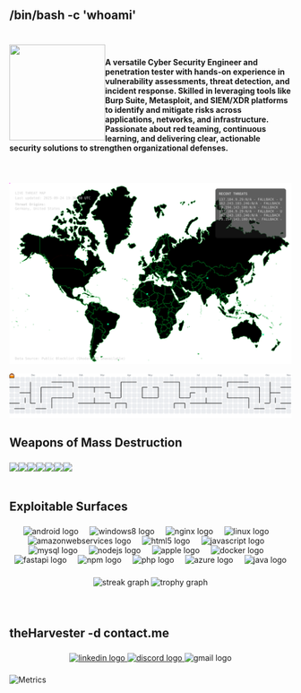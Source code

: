<br clear="both">

<h2 align="left">/bin/bash -c 'whoami'</h2>

###

<br clear="both">

<img align="left" height="171" width="171" src="gif.gif"  />

###

<h4 align="left">A versatile Cyber Security Engineer and penetration tester with hands-on experience in vulnerability assessments, threat detection, and incident response. Skilled in leveraging tools like Burp Suite, Metasploit, and SIEM/XDR platforms to identify and mitigate risks across applications, networks, and infrastructure. Passionate about red teaming, continuous learning, and delivering clear, actionable security solutions to strengthen organizational defenses.</h4>

###

<br clear="both">

![Threat Map](threat-map.svg)

<picture>
  <source media="(prefers-color-scheme: dark)" srcset="https://raw.githubusercontent.com/RavinduRathnayaka/RavinduRathnayaka/output/pacman-contribution-graph-dark.svg">
  <source media="(prefers-color-scheme: light)" srcset="https://raw.githubusercontent.com/RavinduRathnayaka/RavinduRathnayaka/output/pacman-contribution-graph.svg">
  <img alt="pacman contribution graph" src="https://raw.githubusercontent.com/RavinduRathnayaka/RavinduRathnayaka/output/pacman-contribution-graph.svg">
</picture>


###

<h2 align="left">Weapons of Mass Destruction</h2>

###

<img align="left" height="37" src="https://img.shields.io/badge/metasploit-2596CD?style=for-the-badge&logo=metasploit&logoColor=white"  />

###

<img align="left" height="37" src="https://img.shields.io/badge/Tails%20-56347C?&style=for-the-badge&logo=tails&logoColor=white"  />

###

<img align="left" height="37" src="https://img.shields.io/badge/burpsuite-FF6633?style=for-the-badge&logo=burpsuite&logoColor=white"  />

###

<img align="left" height="37" src="https://img.shields.io/badge/Wireshark-1679A7?style=for-the-badge&logo=Wireshark&logoColor=white"  />

###

<img align="left" height="37" src="https://img.shields.io/badge/Snyk-4C4A73?style=for-the-badge&logo=snyk&logoColor=white"  />

###

<img align="left" height="37" src="https://img.shields.io/badge/Kali-268BEE?style=for-the-badge&logo=kalilinux&logoColor=white)"  />

###

<img align="left" height="37" src="https://img.shields.io/badge/HackTheBox-111927?style=for-the-badge&logo=Hack%20The%20Box&logoColor=9FEF00"  />

###

<br clear="both">

<h2 align="left">Exploitable Surfaces</h2>

###

<div align="center">
  <img src="https://cdn.jsdelivr.net/gh/devicons/devicon/icons/android/android-original.svg" height="40" alt="android logo"  />
  <img width="12" />
  <img src="https://cdn.jsdelivr.net/gh/devicons/devicon/icons/windows8/windows8-original.svg" height="40" alt="windows8 logo"  />
  <img width="12" />
  <img src="https://cdn.jsdelivr.net/gh/devicons/devicon/icons/nginx/nginx-original.svg" height="40" alt="nginx logo"  />
  <img width="12" />
  <img src="https://cdn.jsdelivr.net/gh/devicons/devicon/icons/linux/linux-original.svg" height="40" alt="linux logo"  />
  <img width="12" />
  <img src="https://cdn.jsdelivr.net/gh/devicons/devicon/icons/amazonwebservices/amazonwebservices-line-wordmark.svg" height="40" alt="amazonwebservices logo"  />
  <img width="12" />
  <img src="https://cdn.jsdelivr.net/gh/devicons/devicon/icons/html5/html5-original.svg" height="40" alt="html5 logo"  />
  <img width="12" />
  <img src="https://cdn.jsdelivr.net/gh/devicons/devicon/icons/javascript/javascript-original.svg" height="40" alt="javascript logo"  />
  <img width="12" />
  <img src="https://cdn.jsdelivr.net/gh/devicons/devicon/icons/mysql/mysql-original.svg" height="40" alt="mysql logo"  />
  <img width="12" />
  <img src="https://cdn.jsdelivr.net/gh/devicons/devicon/icons/nodejs/nodejs-original.svg" height="40" alt="nodejs logo"  />
  <img width="12" />
  <img src="https://cdn.jsdelivr.net/gh/devicons/devicon/icons/apple/apple-original.svg" height="40" alt="apple logo"  />
  <img width="12" />
  <img src="https://cdn.jsdelivr.net/gh/devicons/devicon/icons/docker/docker-original.svg" height="40" alt="docker logo"  />
  <img width="12" />
  <img src="https://cdn.jsdelivr.net/gh/devicons/devicon/icons/fastapi/fastapi-original.svg" height="40" alt="fastapi logo"  />
  <img width="12" />
  <img src="https://cdn.jsdelivr.net/gh/devicons/devicon/icons/npm/npm-original-wordmark.svg" height="40" alt="npm logo"  />
  <img width="12" />
  <img src="https://cdn.jsdelivr.net/gh/devicons/devicon/icons/php/php-original.svg" height="40" alt="php logo"  />
  <img width="12" />
  <img src="https://cdn.jsdelivr.net/gh/devicons/devicon/icons/azure/azure-original.svg" height="40" alt="azure logo"  />
  <img width="12" />
  <img src="https://cdn.jsdelivr.net/gh/devicons/devicon/icons/java/java-original.svg" height="40" alt="java logo"  />
</div>

###

<div align="center">
  <img src="https://streak-stats.demolab.com?user=RavinduRathnayaka&locale=en&mode=daily&theme=dracula&hide_border=false&border_radius=5&order=3" height="150" alt="streak graph"  />
  <img src="https://github-profile-trophy.vercel.app?username=RavinduRathnayaka&theme=dracula&column=-1&row=1&margin-w=35&margin-h=8&no-bg=false&no-frame=false&order=4" height="150" alt="trophy graph"  />
</div>

###

<br clear="both">

<h2 align="left">theHarvester -d contact.me</h2>

###

<div align="center">
  <a href="https://www.linkedin.com/in/r-m-r-m-l-rathnayaka/" target="_blank">
    <img src="https://raw.githubusercontent.com/maurodesouza/profile-readme-generator/master/src/assets/icons/social/linkedin/default.svg" width="52" height="40" alt="linkedin logo"  />
  </a>
  <a href="https://discord.com/channels/644568139992006676" target="_blank">
    <img src="https://raw.githubusercontent.com/maurodesouza/profile-readme-generator/master/src/assets/icons/social/discord/default.svg" width="52" height="40" alt="discord logo"  />
  </a>
  <img src="https://raw.githubusercontent.com/maurodesouza/profile-readme-generator/master/src/assets/icons/social/gmail/default.svg" width="52" height="40" alt="gmail logo"  />
</div>

###
![Metrics](https://metrics.lecoq.io/RavinduRathnayaka?template=classic&isocalendar=1&achievements=1&base=header%2C%20activity%2C%20community%2C%20repositories%2C%20metadata&base.indepth=false&base.hireable=false&base.skip=false&isocalendar=false&isocalendar.duration=full-year&achievements=false&achievements.threshold=C&achievements.secrets=true&achievements.display=detailed&achievements.limit=0&config.timezone=Asia%2FColombo)
